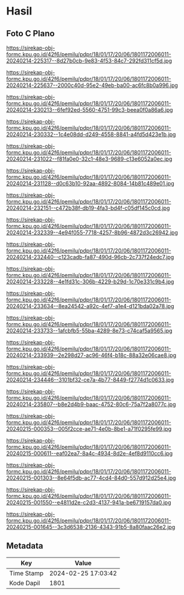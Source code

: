 # Hasil

## Foto C Plano

https://sirekap-obj-formc.kpu.go.id/42f6/pemilu/pdpr/18/01/17/20/06/1801172006011-20240214-225317--8d27b0cb-9e83-4f53-84c7-292fd311cf5d.jpg

https://sirekap-obj-formc.kpu.go.id/42f6/pemilu/pdpr/18/01/17/20/06/1801172006011-20240214-225637--2000c40d-95e2-49eb-ba00-ac6fc8b0a996.jpg

https://sirekap-obj-formc.kpu.go.id/42f6/pemilu/pdpr/18/01/17/20/06/1801172006011-20240214-230213--6fef92ed-5560-4751-99c3-beea0f0a86a6.jpg

https://sirekap-obj-formc.kpu.go.id/42f6/pemilu/pdpr/18/01/17/20/06/1801172006011-20240214-230332--1c4e08dd-d249-4558-8841-a4fd5d423e1b.jpg

https://sirekap-obj-formc.kpu.go.id/42f6/pemilu/pdpr/18/01/17/20/06/1801172006011-20240214-231022--f81fa0e0-32c1-48e3-9689-c13e6052a0ec.jpg

https://sirekap-obj-formc.kpu.go.id/42f6/pemilu/pdpr/18/01/17/20/06/1801172006011-20240214-231128--d0c63b10-92aa-4892-8084-14b81c489e01.jpg

https://sirekap-obj-formc.kpu.go.id/42f6/pemilu/pdpr/18/01/17/20/06/1801172006011-20240214-232151--c472b38f-db19-4fa3-bd4f-c05df145c0cd.jpg

https://sirekap-obj-formc.kpu.go.id/42f6/pemilu/pdpr/18/01/17/20/06/1801172006011-20240214-232339--4e94f055-7718-4257-8b96-4872d3c26942.jpg

https://sirekap-obj-formc.kpu.go.id/42f6/pemilu/pdpr/18/01/17/20/06/1801172006011-20240214-232440--c123cadb-fa87-490d-96cb-2c737f24edc7.jpg

https://sirekap-obj-formc.kpu.go.id/42f6/pemilu/pdpr/18/01/17/20/06/1801172006011-20240214-233228--4e1fd31c-306b-4229-b29d-1c70e331c9b4.jpg

https://sirekap-obj-formc.kpu.go.id/42f6/pemilu/pdpr/18/01/17/20/06/1801172006011-20240214-233634--8ea24542-a92c-4ef7-a1e4-d121bda02a78.jpg

https://sirekap-obj-formc.kpu.go.id/42f6/pemilu/pdpr/18/01/17/20/06/1801172006011-20240214-233733--1afcbfb5-55ba-4289-8e73-c74caf5a9565.jpg

https://sirekap-obj-formc.kpu.go.id/42f6/pemilu/pdpr/18/01/17/20/06/1801172006011-20240214-233939--2e298d27-ac96-46f4-b18c-88a32e06cae8.jpg

https://sirekap-obj-formc.kpu.go.id/42f6/pemilu/pdpr/18/01/17/20/06/1801172006011-20240214-234446--3101bf32-ce7a-4b77-8449-f2774d1c0633.jpg

https://sirekap-obj-formc.kpu.go.id/42f6/pemilu/pdpr/18/01/17/20/06/1801172006011-20240214-235807--b8e2d4b9-baac-4752-80c6-75a7f2a8077c.jpg

https://sirekap-obj-formc.kpu.go.id/42f6/pemilu/pdpr/18/01/17/20/06/1801172006011-20240215-000353--005f2cce-ae71-4e0b-8be1-a71f0295fe99.jpg

https://sirekap-obj-formc.kpu.go.id/42f6/pemilu/pdpr/18/01/17/20/06/1801172006011-20240215-000611--eaf02ea7-8a4c-4934-8d2e-4ef8d9110cc6.jpg

https://sirekap-obj-formc.kpu.go.id/42f6/pemilu/pdpr/18/01/17/20/06/1801172006011-20240215-001303--8e64f5db-ac77-4cd4-84d0-557d912d25e4.jpg

https://sirekap-obj-formc.kpu.go.id/42f6/pemilu/pdpr/18/01/17/20/06/1801172006011-20240215-001550--e4811d2e-c2d3-4137-941a-be6719157da0.jpg

https://sirekap-obj-formc.kpu.go.id/42f6/pemilu/pdpr/18/01/17/20/06/1801172006011-20240215-001645--3c3d6538-2136-4343-91b5-8a80faac26e2.jpg


## Metadata

| Key        | Value               |
| ---------- | ------------------- |
| Time Stamp | 2024-02-25 17:03:42 |
| Kode Dapil | 1801                |



